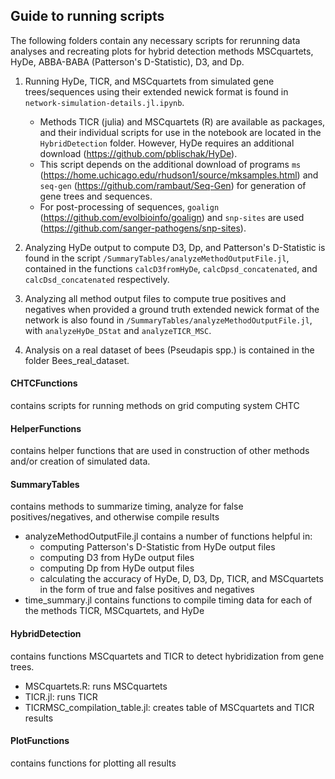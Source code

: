 ## Guide to running scripts

The following folders contain any necessary scripts for rerunning data analyses and recreating plots for hybrid detection methods MSCquartets, HyDe, ABBA-BABA (Patterson's D-Statistic), D3, and Dp. 

1. Running HyDe, TICR, and MSCquartets from simulated gene trees/sequences using their extended newick format is found in `network-simulation-details.jl.ipynb`. 
    - Methods TICR (julia) and MSCquartets (R) are available as packages, and their individual scripts for use in the notebook are located in the `HybridDetection` folder. However, HyDe requires an additional download (https://github.com/pblischak/HyDe).
    - This script depends on the additional download of programs `ms` (https://home.uchicago.edu/rhudson1/source/mksamples.html) and `seq-gen` (https://github.com/rambaut/Seq-Gen) for generation of gene trees and sequences.
    - For post-processing of sequences, `goalign` (https://github.com/evolbioinfo/goalign) and `snp-sites` are used (https://github.com/sanger-pathogens/snp-sites).

2. Analyzing HyDe output to compute D3, Dp, and Patterson's D-Statistic is found in the script `/SummaryTables/analyzeMethodOutputFile.jl`, contained in the functions `calcD3fromHyDe`, `calcDpsd_concatenated`, and `calcDsd_concatenated` respectively.

3. Analyzing all method output files to compute true positives and negatives when provided a ground truth extended newick format of the network is also found in `/SummaryTables/analyzeMethodOutputFile.jl`, with `analyzeHyDe_DStat` and `analyzeTICR_MSC`. 

4. Analysis on a real dataset of bees (Pseudapis spp.) is contained in the folder Bees_real_dataset.

#### CHTCFunctions

contains scripts for running methods on grid computing system CHTC

#### HelperFunctions

contains helper functions that are used in construction of other methods and/or creation of simulated data.

#### SummaryTables

contains methods to summarize timing, analyze for false positives/negatives, and otherwise compile results

- analyzeMethodOutputFile.jl contains a number of functions helpful in:
    - computing Patterson's D-Statistic from HyDe output files
    - computing D3 from HyDe output files
    - computing Dp from HyDe output files
    - calculating the accuracy of HyDe, D, D3, Dp, TICR, and MSCquartets in the form of true and false positives and negatives
- time_summary.jl contains functions to compile timing data for each of the methods TICR, MSCquartets, and HyDe

#### HybridDetection

contains functions MSCquartets and TICR to detect hybridization from gene trees. 

- MSCquartets.R: runs MSCquartets
- TICR.jl: runs TICR
- TICRMSC_compilation_table.jl: creates table of MSCquartets and TICR results

#### PlotFunctions

contains functions for plotting all results


